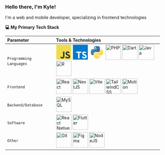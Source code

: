 
### Hello there, I'm Kyle!

I'm a web and mobile developer, specializing in frontend technologies

**💻 My Primary Tech Stack**


| Parameter | Tools & Technologies     
| :-------- | :------- 
| `Programming Languages` | <img src="https://raw.githubusercontent.com/devicons/devicon/master/icons/javascript/javascript-original.svg" width="50" height="50" title="JavaScipt"/> <img src="https://raw.githubusercontent.com/devicons/devicon/master/icons/typescript/typescript-original.svg" width="50" height="50" title="TypeScript"/> <img src="https://raw.githubusercontent.com/devicons/devicon/master/icons/python/python-original.svg" width="50" height="50" title="Python"/> <img src="https://cdn.jsdelivr.net/gh/devicons/devicon@latest/icons/php/php-original.svg" width="50" height="50" title="PHP"/> <img src="https://cdn.jsdelivr.net/gh/devicons/devicon@latest/icons/dart/dart-original.svg" width="50" height="50" title="Dart"/> <img src="https://cdn.jsdelivr.net/gh/devicons/devicon@latest/icons/java/java-original.svg" width="50" height="50" title="Java"/> <img src="https://cdn.jsdelivr.net/gh/devicons/devicon@latest/icons/r/r-original.svg" width="50" height="50" title="R"/>
| `Frontend` | <img src="https://cdn.jsdelivr.net/gh/devicons/devicon@latest/icons/react/react-original.svg" width="50" height="50" title="React"/> <img src="https://cdn.jsdelivr.net/gh/devicons/devicon@latest/icons/nextjs/nextjs-original.svg" width="50" height="50" title="NextJS"/> <img src="https://cdn.jsdelivr.net/gh/devicons/devicon@latest/icons/vitejs/vitejs-original.svg" width="50" height="50" title="Vite"/> <img src="https://cdn.jsdelivr.net/gh/devicons/devicon@latest/icons/tailwindcss/tailwindcss-original.svg" width="50" height="50" title="TailwindCSS"/> <img src="https://cdn.jsdelivr.net/gh/devicons/devicon@latest/icons/framermotion/framermotion-original.svg" width="50" height="50" title="Motion"/> 
| `Backend/Database` | <img src="https://cdn.jsdelivr.net/gh/devicons/devicon@latest/icons/mysql/mysql-original-wordmark.svg" width="50" height="50" title="MySQL"/>
| `Software` | <img src="https://cdn.jsdelivr.net/gh/devicons/devicon@latest/icons/react/react-original-wordmark.svg" width="50" height="50" title="React Native"/> <img src="https://cdn.jsdelivr.net/gh/devicons/devicon@latest/icons/flutter/flutter-original.svg" width="50" height="50" title="Flutter"/>
| `Other` | <img src="https://cdn.jsdelivr.net/gh/devicons/devicon@latest/icons/git/git-original.svg" width="50" height="50" title="Git"/> <img src="https://cdn.jsdelivr.net/gh/devicons/devicon@latest/icons/figma/figma-original.svg" width="50" height="50" title="Figma"/> <img src="https://cdn.jsdelivr.net/gh/devicons/devicon@latest/icons/nodejs/nodejs-original.svg" width="50" height="50" title="NodeJS" />


          